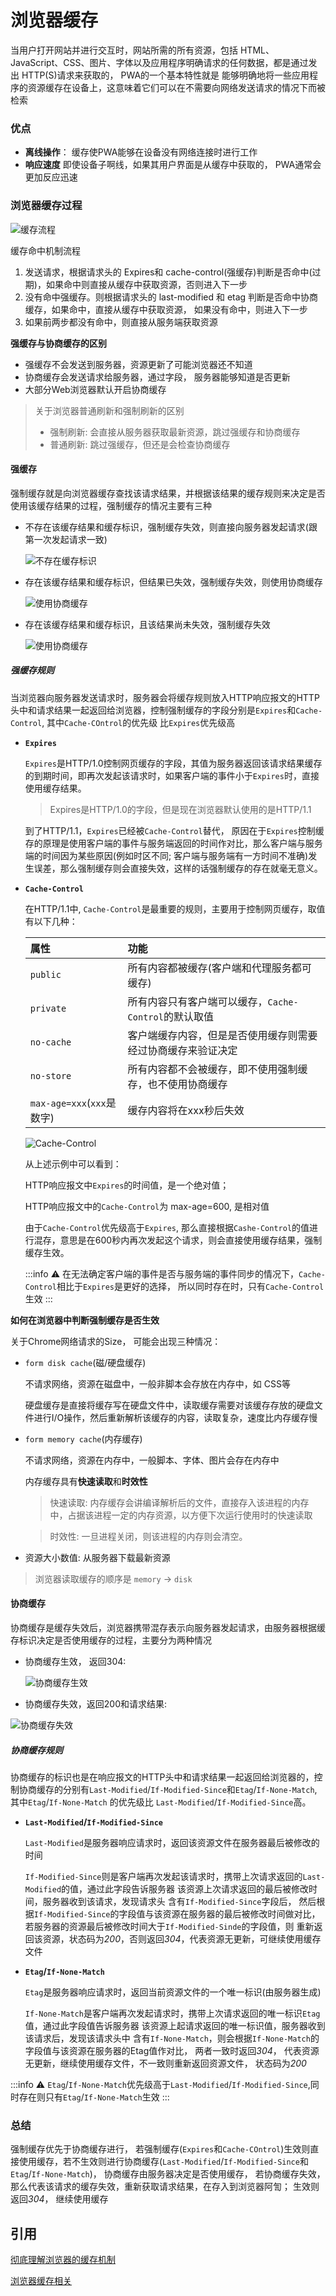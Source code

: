 # 浏览器缓存

当用户打开网站并进行交互时，网站所需的所有资源，包括 HTML、JavaScript、CSS、图片、字体以及应用程序明确请求的任何数据，都是通过发出 HTTP(S)请求来获取的， PWA的一个基本特性就是
能够明确地将一些应用程序的资源缓存在设备上，这意味着它们可以在不需要向网络发送请求的情况下而被检索

### 优点

- **离线操作**： 缓存使PWA能够在设备没有网络连接时进行工作
- **响应速度** 即使设备子啊线，如果其用户界面是从缓存中获取的， PWA通常会更加反应迅速

### 浏览器缓存过程

![缓存流程](../../public/svg/缓存流程.svg)

缓存命中机制流程

1. 发送请求，根据请求头的 Expires和 cache-control(强缓存)判断是否命中(过期)，如果命中则直接从缓存中获取资源，否则进入下一步
2. 没有命中强缓存。则根据请求头的 last-modified 和 etag 判断是否命中协商缓存，如果命中，直接从缓存中获取资源， 如果没有命中，则进入下一步
3. 如果前两步都没有命中，则直接从服务端获取资源
  
**强缓存与协商缓存的区别**

- 强缓存不会发送到服务器，资源更新了可能浏览器还不知道
- 协商缓存会发送请求给服务器，通过字段， 服务器能够知道是否更新
- 大部分Web浏览器默认开启协商缓存

> 关于浏览器普通刷新和强制刷新的区别
> - 强制刷新: 会直接从服务器获取最新资源，跳过强缓存和协商缓存
> - 普通刷新: 跳过强缓存，但还是会检查协商缓存

#### 强缓存

强制缓存就是向浏览器缓存查找该请求结果，并根据该结果的缓存规则来决定是否使用该缓存结果的过程，强制缓存的情况主要有三种

- 不存在该缓存结果和缓存标识，强制缓存失效，则直接向服务器发起请求(跟第一次发起请求一致)

  ![不存在缓存标识](../../public/svg/不存在缓存标识.svg)

- 存在该缓存结果和缓存标识，但结果已失效，强制缓存失效，则使用协商缓存
  
  ![使用协商缓存](../../public/svg/协商缓存.svg)

- 存在该缓存结果和缓存标识，且该结果尚未失效，强制缓存失效

  ![使用协商缓存](../../public/svg/缓存未失效.svg)

##### 强缓存规则

当浏览器向服务器发送请求时，服务器会将缓存规则放入HTTP响应报文的HTTP头中和请求结果一起返回给浏览器，控制强制缓存的字段分别是`Expires`和`Cache-Control`, 其中`Cache-COntrol`的优先级
比`Expires`优先级高

- **`Expires`**

  `Expires`是HTTP/1.0控制网页缓存的字段，其值为服务器返回该请求结果缓存的到期时间，即再次发起该请求时，如果客户端的事件小于`Expires`时，直接使用缓存结果。

  > Expires是HTTP/1.0的字段，但是现在浏览器默认使用的是HTTP/1.1

  到了HTTP/1.1，`Expires`已经被`Cache-Control`替代， 原因在于`Expires`控制缓存的原理是使用客户端的事件与服务端返回的时间作对比，那么客户端与服务端的时间因为某些原因(例如时区不同;
  客户端与服务端有一方时间不准确)发生误差，那么强制缓存则会直接失效，这样的话强制缓存的存在就毫无意义。

- **`Cache-Control`**
  
  在HTTP/1.1中, `Cache-Control`是最重要的规则，主要用于控制网页缓存，取值有以下几种：

  |属性|功能|
  |:---|:---|
  |`public`|所有内容都被缓存(客户端和代理服务都可缓存)|
  |`private`|所有内容只有客户端可以缓存，`Cache-Control`的默认取值|
  |`no-cache`|客户端缓存内容，但是是否使用缓存则需要经过协商缓存来验证决定|
  |`no-store`|所有内容都不会被缓存，即不使用强制缓存，也不使用协商缓存|
  |`max-age=xxx`(`xxx`是数字)|缓存内容将在xxx秒后失效|

  ![Cache-Control](../../public/image/cache-control-600.png)

  从上述示例中可以看到：

  HTTP响应报文中`Expires`的时间值，是一个绝对值；

  HTTP响应报文中的`Cache-Control`为 max-age=600, 是相对值

  由于`Cache-Control`优先级高于`Expires`, 那么直接根据`Cashe-Control`的值进行混存，意思是在600秒内再次发起这个请求，则会直接使用缓存结果，强制缓存生效。

  :::info ⚠️
  在无法确定客户端的事件是否与服务端的事件同步的情况下，`Cache-Control`相比于`Expires`是更好的选择， 所以同时存在时，只有`Cache-Control`生效
  :::

**如何在浏览器中判断强制缓存是否生效**

关于Chrome网络请求的Size， 可能会出现三种情况：

- `form disk cache`(磁/硬盘缓存)

  不请求网络，资源在磁盘中，一般非脚本会存放在内存中，如 CSS等

  硬盘缓存是直接将缓存写在硬盘文件中，读取缓存需要对该缓存存放的硬盘文件进行I/O操作，然后重新解析该缓存的内容，读取复杂，速度比内存缓存慢

- `form memory cache`(内存缓存)

  不请求网络，资源在内存中，一般脚本、字体、图片会存在内存中

  内存缓存具有**快速读取**和**时效性**

  > 快速读取: 内存缓存会讲编译解析后的文件，直接存入该进程的内存中，占据该进程一定的内存资源，以方便下次运行使用时的快速读取

  > 时效性: 一旦进程关闭，则该进程的内存则会清空。

- 资源大小数值: 从服务器下载最新资源

> 浏览器读取缓存的顺序是 `memory` -> `disk`

#### 协商缓存

协商缓存是缓存失效后，浏览器携带混存表示向服务器发起请求，由服务器根据缓存标识决定是否使用缓存的过程，主要分为两种情况

- 协商缓存生效， 返回304:
  
  ![协商缓存生效](../../public/svg/协商缓存生效.svg)

- 协商缓存失效，返回200和请求结果:

 ![协商缓存失效](../../public/svg/协商缓存失效.svg)

##### 协商缓存规则

协商缓存的标识也是在响应报文的HTTP头中和请求结果一起返回给浏览器的，控制协商缓存的分别有`Last-Modified`/`If-Modified-Since`和`Etag`/`If-None-Match`, 其中`Etag`/`If-None-Match`
的优先级比 `Last-Modified`/`If-Modified-Since`高。

- **`Last-Modified`/`If-Modified-Since`**

  `Last-Modified`是服务器响应请求时，返回该资源文件在服务器最后被修改的时间

  `If-Modified-Since`则是客户端再次发起该请求时，携带上次请求返回的`Last-Modified`的值，通过此字段告诉服务器 该资源上次请求返回的最后被修改时间，服务器收到该请求，发现请求头
  含有`If-Modified-Since`字段后， 然后根据`If-Modified-Since`的字段值与该资源在服务器的最后被修改时间做对比，若服务器的资源最后被修改时间大于`If-Modified-Sinde`的字段值，则
  重新返回该资源，状态码为*200*，否则返回*304*，代表资源无更新，可继续使用缓存文件
  
- **`Etag`/`If-None-Match`**

  `Etag`是服务器响应请求时，返回当前资源文件的一个唯一标识(由服务器生成)

  `If-None-Match`是客户端再次发起请求时，携带上次请求返回的唯一标识`Etag`值，通过此字段值告诉服务器 该资源上起请求返回的唯一标识值，服务器收到该请求后，发现该请求头中
  含有`If-None-Match`，则会根据`If-None-Match`的字段值与该资源在服务器的Etag值作对比， 两者一致时返回*304*， 代表资源无更新，继续使用缓存文件，不一致则重新返回资源文件，
  状态码为*200*

:::info ⚠️
  `Etag`/`If-None-Match`优先级高于`Last-Modified`/`If-Modified-Since`,同时存在则只有`Etag`/`If-None-Match`生效
:::

### 总结

 强制缓存优先于协商缓存进行， 若强制缓存(`Expires`和`Cache-COntrol`)生效则直接使用缓存，若不生效则进行协商缓存(`Last-Modified`/`If-Modified-Since`和`Etag`/`If-None-Match`)，
 协商缓存由服务器决定是否使用缓存， 若协商缓存失效，那么代表该请求的缓存失效，重新获取请求结果，在存入到浏览器阿訇； 生效则返回*304*， 继续使用缓存

## 引用

[彻底理解浏览器的缓存机制](https://mp.weixin.qq.com/s/d2zeGhUptGUGJpB5xHQbOA)

[浏览器缓存相关](https://chodocs.cn/interview/browser/cache.html)
